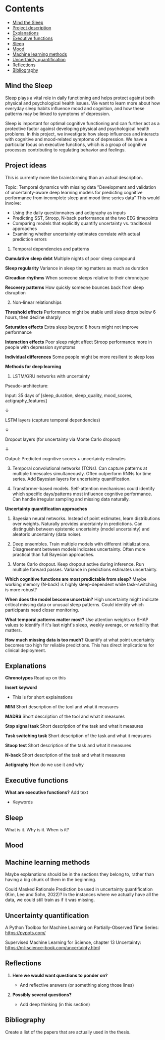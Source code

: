 # Contents

- [Mind the Sleep](#mind-the-sleep)
- [Project description](#project-description)
- [Explanations](#explanations)
- [Executive functions](#executive-functions)
- [Sleep](#sleep)
- [Mood](#mood)
- [Machine learning methods](#machine-learning-methods)
- [Uncertainty quantification](#uncertainty-quantification)
- [Reflections](#reflections)
- [Bibliography](#bibliography)

## Mind the Sleep
Sleep plays a vital role in daily functioning and helps protect against both physical and psychological health issues. We want to learn more about how everyday sleep habits influence mood and cognition, and how these patterns may be linked to symptoms of depression.

Sleep is important for optimal cognitive functioning and can further act as a protective factor against developing physical and psychological health problems. In this project, we investigate how sleep influences and interacts with cognitive and mood-related symptoms of depression. We have a particular focus on executive functions, which is a group of cognitive processes contributing to regulating behavior and feelings.

## Project ideas
This is currently more like brainstorming than an actual description.

Topic: Temporal dynamics with missing data
"Development and validation of uncertainty-aware deep learning models for predicting cognitive performance from incomplete sleep and mood time series data"
This would involve:
* Using the daily questionnaires and actigraphy as inputs
* Predicting SST, Stroop, N-back performance at the two EEG timepoints
* Comparing models that explicitly quantify uncertainty vs. traditional approaches
* Examining whether uncertainty estimates correlate with actual prediction errors


1. Temporal dependencies and patterns

**Cumulative sleep debt** Multiple nights of poor sleep compound

**Sleep regularity** Variance in sleep timing matters as much as duration

**Circadian rhythms** When someone sleeps relative to their chronotype

**Recovery patterns** How quickly someone bounces back from sleep disruption


2. Non-linear relationships

**Threshold effects** Performance might be stable until sleep drops below 6 hours, then decline sharply

**Saturation effects** Extra sleep beyond 8 hours might not improve performance

**Interaction effects** Poor sleep might affect Stroop performance more in people with depression symptoms

**Individual differences** Some people might be more resilient to sleep loss


**Methods for deep learning**

1. LSTM/GRU networks with uncertainty

Pseudo-architecture:

Input: 35 days of [sleep_duration, sleep_quality, mood_scores, actigraphy_features]

↓

LSTM layers (capture temporal dependencies)

↓

Dropout layers (for uncertainty via Monte Carlo dropout)

↓

Output: Predicted cognitive scores + uncertainty estimates

3. Temporal convolutional networks (TCNs).
Can capture patterns at multiple timescales simultaneously.
Often outperform RNNs for time series.
Add Bayesian layers for uncertainty quantification.

4. Transformer-based models.
Self-attention mechanisms could identify which specific days/patterns most influence cognitive performance.
Can handle irregular sampling and missing data naturally.

**Uncertainty quantification approaches**
1. Bayesian neural networks.
Instead of point estimates, learn distributions over weights.
Naturally provides uncertainty in predictions.
Can distinguish between epistemic uncertainty (model uncertainty) and aleatoric uncertainty (data noise).

2. Deep ensembles.
Train multiple models with different initializations.
Disagreement between models indicates uncertainty.
Often more practical than full Bayesian approaches.

3. Monte Carlo dropout.
Keep dropout active during inference.
Run multiple forward passes.
Variance in predictions estimates uncertainty.

**Which cognitive functions are most predictable from sleep?**
Maybe working memory (N-back) is highly sleep-dependent while task-switching is more robust?

**When does the model become uncertain?**
High uncertainty might indicate critical missing data or unusual sleep patterns.
Could identify which participants need closer monitoring.

**What temporal patterns matter most?**
Use attention weights or SHAP values to identify if it's last night's sleep, weekly average, or variability that matters.

**How much missing data is too much?**
Quantify at what point uncertainty becomes too high for reliable predictions.
This has direct implications for clinical deployment.


## Explanations

**Chronotypes**
Read up on this

**Insert keyword** 
- This is for short explainations

**MINI**
Short description of the tool and what it measures

**MADRS**
Short description of the tool and what it measures

**Stop signal task**
Short description of the task and what it measures

**Task switching task**
Short description of the task and what it measures

**Stoop test**
Short description of the task and what it measures

**N-back**
Short description of the task and what it measures

**Actigraphy**
How do we use it and why


## Executive functions

**What are executive functions?** Add text
- Keywords

  
## Sleep

What is it. Why is it. When is it?

## Mood


## Machine learning methods
Maybe explanations should be in the sections they belong to, rather than having a big chunk of them in the beginning. 

Could Masked Rationale Prediction be used in uncertainty quantification (Kim, Lee and Sohn, 2022)? In the instances where we actually have all the data, we could still train as if it was missing.


## Uncertainty quantification

A Python Toolbox for Machine Learning on Partially-Observed Time Series:
https://pypots.com/

Supervised Machine Learning for Science, chapter 13 Uncertainty:
https://ml-science-book.com/uncertainty.html 

## Reflections

1. **Here we would want questions to ponder on?**
   - And reflective answers (or something along those lines)

2. **Possibly several questions?**
   - Add deep thinking (in this section)


## Bibliography

Create a list of the papers that are actually used in the thesis.
